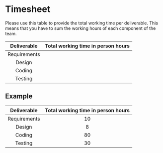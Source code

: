 # Timesheet

Please use this table to provide the total working time per deliverable. This means that you have to sum the working hours of each component of the team.

| Deliverable | Total working time in person hours |
|:-----------:|:------------------:|
|Requirements| |
|Design | |
|Coding | |
|Testing | |


## Example

| Deliverable | Total working time in person hours |
|:-----------:|:------------------:|
|Requirements| 10 |
|Design | 8 |
|Coding | 80 |
|Testing | 30 |